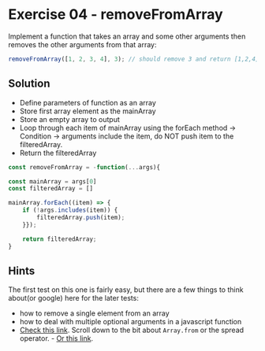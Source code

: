 # Exercise 04 - removeFromArray

Implement a function that takes an array and some other arguments then removes the other arguments from that array:

```javascript
removeFromArray([1, 2, 3, 4], 3); // should remove 3 and return [1,2,4]
```

## Solution
- Define parameters of function as an array 
- Store first array element as the mainArray
- Store an empty array to output
- Loop through each item of mainArray using the forEach method -> Condition -> arguments include the item, do NOT push item to the filteredArray. 
- Return the filteredArray


```js
const removeFromArray = -function(...args){

const mainArray = args[0]
const filteredArray = []

mainArray.forEach((item) => {
    if (!args.includes(item)) {
        filteredArray.push(item);
    }});

    return filteredArray;
}

```



## Hints

The first test on this one is fairly easy, but there are a few things to think about(or google) here for the later tests:

- how to remove a single element from an array
- how to deal with multiple optional arguments in a javascript function
- [Check this link](https://developer.mozilla.org/en-US/docs/Web/JavaScript/Reference/Functions/arguments).  Scroll down to the bit about `Array.from` or the spread operator. - [Or this link](https://developer.mozilla.org/en-US/docs/Web/JavaScript/Reference/Functions/rest_parameters).
  